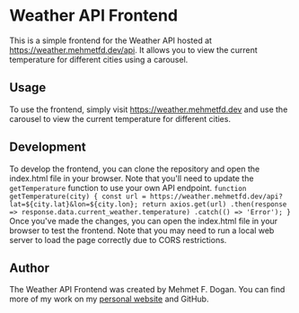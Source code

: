 # Weather API Frontend

This is a simple frontend for the Weather API hosted at https://weather.mehmetfd.dev/api. It allows you to view the current temperature for different cities using a carousel.

## Usage

To use the frontend, simply visit https://weather.mehmetfd.dev and use the carousel to view the current temperature for different cities.

## Development

To develop the frontend, you can clone the repository and open the index.html file in your browser. Note that you'll need to update the `getTemperature` function to use your own API endpoint.
`function getTemperature(city) {
  const url = https://weather.mehmetfd.dev/api?lat=${city.lat}&lon=${city.lon};
  return axios.get(url)
    .then(response => response.data.current_weather.temperature)
    .catch(() => 'Error');
}`
Once you've made the changes, you can open the index.html file in your browser to test the frontend. Note that you may need to run a local web server to load the page correctly due to CORS restrictions.

## Author

The Weather API Frontend was created by Mehmet F. Dogan. You can find more of my work on my [personal website](https://mehmetfd.dev) and GitHub.
